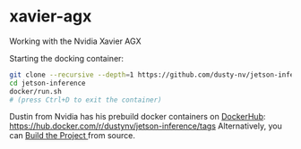 # xavier-agx
Working with the Nvidia Xavier AGX

Starting the docking container:

```bash
git clone --recursive --depth=1 https://github.com/dusty-nv/jetson-inference
cd jetson-inference
docker/run.sh
# (press Ctrl+D to exit the container)
```
Dustin from Nvidia has his prebuild docker containers on [DockerHub](https://hub.docker.com/r/dustynv/jetson-inference/tags): https://hub.docker.com/r/dustynv/jetson-inference/tags
Alternatively, you can [Build the Project ](building-repo-2.md) from source.   

